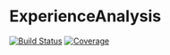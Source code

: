# ExperienceAnalysis

[![Build Status](https://github.com/alecloudenback/ExperienceAnalysis.jl/workflows/CI/badge.svg)](https://github.com/alecloudenback/ExperienceAnalysis.jl/actions)
[![Coverage](https://codecov.io/gh/alecloudenback/ExperienceAnalysis.jl/branch/master/graph/badge.svg)](https://codecov.io/gh/alecloudenback/ExperienceAnalysis.jl)
